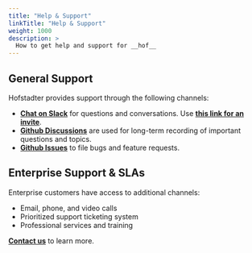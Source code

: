 ```yaml
---
title: "Help & Support"
linkTitle: "Help & Support"
weight: 1000
description: >
  How to get help and support for __hof__
---
```


## General Support

Hofstadter provides support through the following channels:

- __[Chat on Slack](https://hofstadter-io.slack.com)__ for questions and conversations. Use __[this link for an invite](https://join.slack.com/t/hofstadter-io/shared_invite/zt-e5f90lmq-u695eJur0zE~AG~njNlT1A)__.
- __[Github Discussions](https://github.com/hofstadter-io/hof/discussions)__ are used for long-term recording of important questions and topics.
- __[Github Issues](https://github.com/hofstadter-io/hof/issues)__ to file bugs and feature requests.


## Enterprise Support & SLAs

Enterprise customers have access to additional channels:

- Email, phone, and video calls
- Prioritized support ticketing system
- Professional services and training

__[Contact us](mailto://sales@hofstadter.io)__ to learn more.


